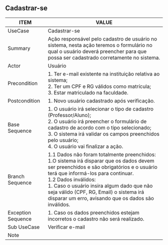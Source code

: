 ## Cadastrar-se

| ITEM | VALUE |
| --- | --- |
| UseCase | Cadastrar-se |
| Summary | Ação responsável pelo cadastro de usuário no sistema, nesta ação teremos o formulário no qual o usuário deverá preencher para que possa ser cadastrado corretamente no sistema. |
| Actor | Usuário |
| Precondition | 1. Ter e-mail existente na instituição relativa ao sistema;  <br>2. Ter um CPF e RG válidos como matrícula;  <br>3. Estar matriculado na faculdade. |
| Postcondition | 1. Novo usuário cadastrado após verificação. |
| Base Sequence | 1. O usuário irá selecionar o tipo de cadastro (Professor/Aluno); <br> 2. O usuário irá preencher o formulário de cadastro de acordo com o tipo selecionado;<br> 3. O sistema irá validar os campos preenchidos pelo usuário;<br> 4. O usuário vai finalizar a ação. |
| Branch Sequence | 1.1 Dados não foram totalmente preenchidos:  <br>1.O sistema irá disparar que os dados devem ser preenchidos e são obrigatórios e o usuário terá que informá-los para continuar. <br>1.2 Dados inválidos:<br> 1. Caso o usuário insira algum dado que não seja válido (CPF, RG, Email) o sistema irá disparar um erro, avisando que os dados são inválidos. |
| Exception Sequence | 1. Caso os dados preenchidos estejam incorretos o cadastro não será realizado. |
| Sub UseCase | Verificar e-mail |
| Note |  |
